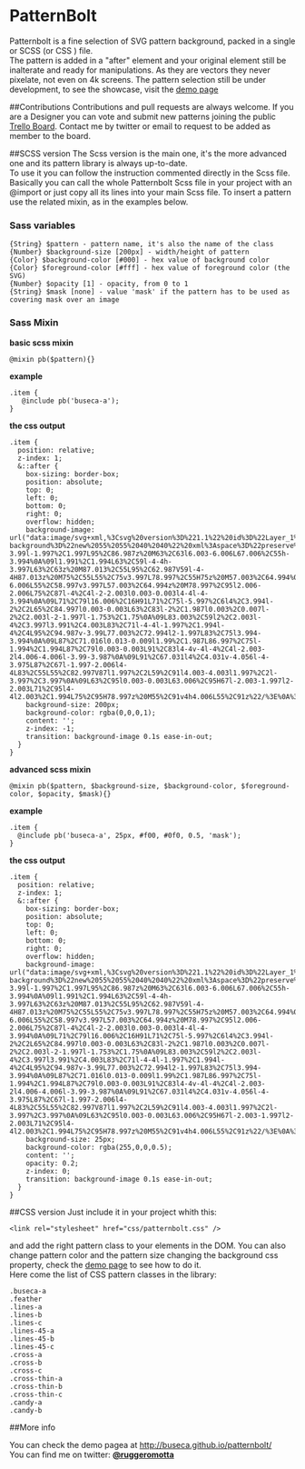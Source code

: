PatternBolt
===========

Patternbolt is a fine selection of SVG pattern background, packed in a single or SCSS (or CSS ) file.<br>
The pattern is added in a "after" element and your original element still be inalterate and ready for manipulations. As they are vectors they never pixelate, not even on 4k screens. 
The pattern selection still be under development, to see the showcase, visit the <a href="http://buseca.github.io/patternbolt/">demo page</a>

##Contributions
Contributions and pull requests are always welcome.
If you are a Designer you can vote and submit new patterns joining the public <a href="https://trello.com/b/qlC1dtZa/patternbolt-new-patterns-proposals" target="_blank">Trello Board</a>. Contact me by twitter or email to request to be added as member to the board.

##SCSS version
The Scss version is the main one, it's the more advanced one and its pattern library is always up-to-date.<br>
To use it you can follow the instruction commented directly in the Scss file.<br>
Basically you can call the whole Patternbolt Scss file in your project with an @import or just copy all its lines into your main Scss file. To insert a pattern use the related mixin, as in the examples below.

### Sass variables

    {String} $pattern - pattern name, it's also the name of the class
    {Number} $background-size [200px] - width/height of pattern
    {Color} $background-color [#000] - hex value of background color
    {Color} $foreground-color [#fff] - hex value of foreground color (the SVG)
    {Number} $opacity [1] - opacity, from 0 to 1
    {String} $mask [none] - value 'mask' if the pattern has to be used as covering mask over an image

### Sass Mixin

**basic scss mixin**

    @mixin pb($pattern){}

**example**

    .item {
       @include pb('buseca-a');
    }

**the css output**

    .item {
      position: relative;
      z-index: 1;
      &::after {
        box-sizing: border-box;
        position: absolute;
        top: 0;
        left: 0;
        bottom: 0;
        right: 0;
        overflow: hidden;
        background-image: url("data:image/svg+xml,%3Csvg%20version%3D%221.1%22%20id%3D%22Layer_1%22%20xmlns%3D%22http%3A//www.w3.org/2000/svg%22%20xmlns%3Axlink%3D%22http%3A//www.w3.org/1999/xlink%22%20x%3D%220px%22%20y%3D%220px%22%0A%09%20width%3D%2240px%22%20height%3D%2240px%22%20viewBox%3D%2255%2055%2040%2040%22%20enable-background%3D%22new%2055%2055%2040%2040%22%20xml%3Aspace%3D%22preserve%22%20fill%3D%22rgba(255,255,255,1)%22%3E%0A%3Cpath%20d%3D%22M55%2C55h40v40H55V55z%20M95%2C86.987v-3.99l-1.997%2C1.997L95%2C86.987z%20M63%2C63l6.003-6.006L67.006%2C55h-3.994%0A%09l1.991%2C1.994L63%2C59l-4-4h-3.997L63%2C63z%20M87.013%2C55L95%2C62.987V59l-4-4H87.013z%20M75%2C55L55%2C75v3.997L78.997%2C55H75z%20M57.003%2C64.994%0A%09L55%2C66.997V71l6.003-6.006L55%2C58.997v3.997L57.003%2C64.994z%20M78.997%2C95l2.006-2.006L75%2C87l-4%2C4l-2-2.003l0.003-0.003l4-4l-4-3.994%0A%09L71%2C79l16.006%2C16H91L71%2C75l-5.997%2C6l4%2C3.994l-2%2C2L65%2C84.997l0.003-0.003L63%2C83l-2%2C1.987l0.003%2C0.007l-2%2C2.003l-2-1.997l-1.753%2C1.75%0A%09L83.003%2C59l2%2C2.003l-4%2C3.997l3.991%2C4.003L83%2C71l-4-4l-1.997%2C1.994l-4%2C4L95%2C94.987v-3.99L77.003%2C72.994l2-1.997L83%2C75l3.994-3.994%0A%09L87%2C71.016l0.013-0.009l1.99%2C1.987L86.997%2C75l-1.994%2C1.994L87%2C79l0.003-0.003L91%2C83l4-4v-4l-4%2C4l-2.003-2l4.006-4.006l-3.99-3.987%0A%09L91%2C67.031l4%2C4.031v-4.056l-4-3.975L87%2C67l-1.997-2.006l4-4L83%2C55L55%2C82.997V87l1.997%2C2L59%2C91l4.003-4.003l1.997%2C2l-3.997%2C3.997%0A%09L63%2C95l0.003-0.003L63.006%2C95H67l-2.003-1.997l2-2.003L71%2C95l4-4l2.003%2C1.994L75%2C95H78.997z%20M55%2C91v4h4.006L55%2C91z%22/%3E%0A%3C/svg%3E");
        background-size: 200px;
        background-color: rgba(0,0,0,1);
        content: '';
        z-index: -1;
        transition: background-image 0.1s ease-in-out;
      }
    }

**advanced scss mixin**

    @mixin pb($pattern, $background-size, $background-color, $foreground-color, $opacity, $mask){}

**example**

    .item {
      @include pb('buseca-a', 25px, #f00, #0f0, 0.5, 'mask');
    }
    
**the css output**

    .item {
      position: relative;
      z-index: 1;
      &::after {
        box-sizing: border-box;
        position: absolute;
        top: 0;
        left: 0;
        bottom: 0;
        right: 0;
        overflow: hidden;
        background-image: url("data:image/svg+xml,%3Csvg%20version%3D%221.1%22%20id%3D%22Layer_1%22%20xmlns%3D%22http%3A//www.w3.org/2000/svg%22%20xmlns%3Axlink%3D%22http%3A//www.w3.org/1999/xlink%22%20x%3D%220px%22%20y%3D%220px%22%0A%09%20width%3D%2240px%22%20height%3D%2240px%22%20viewBox%3D%2255%2055%2040%2040%22%20enable-background%3D%22new%2055%2055%2040%2040%22%20xml%3Aspace%3D%22preserve%22%20fill%3D%22rgba(0,255,0,0.5)%22%3E%0A%3Cpath%20d%3D%22M55%2C55h40v40H55V55z%20M95%2C86.987v-3.99l-1.997%2C1.997L95%2C86.987z%20M63%2C63l6.003-6.006L67.006%2C55h-3.994%0A%09l1.991%2C1.994L63%2C59l-4-4h-3.997L63%2C63z%20M87.013%2C55L95%2C62.987V59l-4-4H87.013z%20M75%2C55L55%2C75v3.997L78.997%2C55H75z%20M57.003%2C64.994%0A%09L55%2C66.997V71l6.003-6.006L55%2C58.997v3.997L57.003%2C64.994z%20M78.997%2C95l2.006-2.006L75%2C87l-4%2C4l-2-2.003l0.003-0.003l4-4l-4-3.994%0A%09L71%2C79l16.006%2C16H91L71%2C75l-5.997%2C6l4%2C3.994l-2%2C2L65%2C84.997l0.003-0.003L63%2C83l-2%2C1.987l0.003%2C0.007l-2%2C2.003l-2-1.997l-1.753%2C1.75%0A%09L83.003%2C59l2%2C2.003l-4%2C3.997l3.991%2C4.003L83%2C71l-4-4l-1.997%2C1.994l-4%2C4L95%2C94.987v-3.99L77.003%2C72.994l2-1.997L83%2C75l3.994-3.994%0A%09L87%2C71.016l0.013-0.009l1.99%2C1.987L86.997%2C75l-1.994%2C1.994L87%2C79l0.003-0.003L91%2C83l4-4v-4l-4%2C4l-2.003-2l4.006-4.006l-3.99-3.987%0A%09L91%2C67.031l4%2C4.031v-4.056l-4-3.975L87%2C67l-1.997-2.006l4-4L83%2C55L55%2C82.997V87l1.997%2C2L59%2C91l4.003-4.003l1.997%2C2l-3.997%2C3.997%0A%09L63%2C95l0.003-0.003L63.006%2C95H67l-2.003-1.997l2-2.003L71%2C95l4-4l2.003%2C1.994L75%2C95H78.997z%20M55%2C91v4h4.006L55%2C91z%22/%3E%0A%3C/svg%3E");
        background-size: 25px;
        background-color: rgba(255,0,0,0.5);
        content: '';
        opacity: 0.2;
        z-index: 0;
        transition: background-image 0.1s ease-in-out;
      }
    }



##CSS version
Just include it in your project whith this:

    <link rel="stylesheet" href="css/patternbolt.css" />
        
and add the right pattern class to your elements in the DOM. You can also change pattern color and the pattern size changing the background css property, check the <a href="http://buseca.github.io/patternbolt/">demo page</a> to see how to do it.<br>
Here come the list of CSS pattern classes in the library:

    .buseca-a
    .feather
    .lines-a
    .lines-b
    .lines-c
    .lines-45-a
    .lines-45-b
    .lines-45-c
    .cross-a
    .cross-b
    .cross-c
    .cross-thin-a
    .cross-thin-b
    .cross-thin-c
    .candy-a
    .candy-b



##More info

You can check the demo pagea at http://buseca.github.io/patternbolt/<br>
You can find me on twitter: **<a href="https://twitter.com/ruggeromotta">@ruggeromotta</a>**
